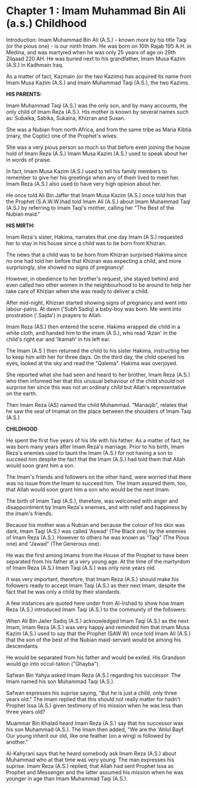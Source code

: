 Chapter 1 : Imam Muhammad Bin Ali (a.s.) Childhood
==================================================

Introduction: Imam Muhammad Bin Ali (A.S.) - known more by his title
Taqi (or the pious one) - is our ninth Imam. He was born on 10th Rajab
195 A.H. in Medina, and was martyred when he was only 25 years of age on
29th Zilqaad 220 AH. He was buried next to his grandfather, Imam Musa
Kazim (A.S.) in Kadhmain Iraq.

As a matter of fact, Kazmain (or the two Kazims) has acquired its name
from Imam Musa Kazim (A.S.) and Imam Muhammad Taqi (A.S.), the two
Kazims.

**HIS PARENTS:**

Imam Muhammad Taqi (A.S.) was the only son, and by many accounts, the
only child of Imam Reza (A.S.). His mother is known by several names
such as: Subaika, Sabika, Sukaina, Khizran and Susan.

She was a Nubian from north Africa, and from the same tribe as Maria
Kibtia (mary, the Coptic) one of the Prophet's wives.

She was a very pious person so much so that before even joining the
house hold of Imam Reza (A.S.) Imam Musa Kazim (A.S.) used to speak
about her in words of praise.

In fact, Imam Musa Kazim (A.S.) used to tell his family members to
remember to give her his greetings when any of them lived to meet her.
Imam Reza (A.S.) also used to have very high opinion about her.

He once told Ali Bin Jaffer that Imam Musa Kazim (A.S.) once told him
that the Prophet (S.A.W.W.)had told Imam Ali (A.S.) about Imam Muhammad
Taqi (A.S.) by referring to Imam Taqi's mother, calling her "The Best of
the Nubian maid."

**HIS MIRTH:**

Imam Reza's sister, Hakima, narrates that one day Imam (A S.) requested
her to stay in his house since a child was to be born from Khizran.

The news that a child was to be born from Khizran surprised Hakima
since no one had told her before that Khizran was expecting a child, and
more surprisingly, she showed no signs of pregnancy!

However, in obedience to her brother's request, she stayed behind and
even called two other women in the neighbourhood to be around to help
her take care of Khizian when she was ready to deliver a child.

After mid-night, Khizran started showing signs of pregnancy and went
into labour-pains. At dawn ('Subh Sadiq) a baby-boy was born. Me went
into prostration ('.Sajda') in prayers to Allah.

Imam Reza (AS.) then entered the scene. Hakima wrapped die child in a
white cloth, and handed him to the imam (A S.), who read 'Azan' in the
child's right ear and 'Ikamah' in his left ear.

The Imam (A.S ) then returned the child to his sister Hakima,
instructing her to keep him with her for three days. On the third day,
the child opened his eyes, looked at the sky and read the "Qalema".
Hakima was overjoyed.

She reported what she had seen and heard to her brother, Imam Reza
(A.S.) who then informed her that this unusual behaviour of the child
should not surprise her since this was not an ordinary child but Allah's
representative on the earth.

Then Imam Reza (AS) named the child Muhammad. "Manaqib", relates that
he saw the seal of Imamat on the place between the shoulders of Imam
Taqi (A.S.)

**CHILDHOOD**

He spent the first five years of his life with his father. As a matter
of fact, he was born many years after Imam Reza's marriage. Prior to his
birth, Imam Reza's enemies used to taunt the Imam (A.S.) for not having
a son to succeed him despite the fact that the Imam (A.S.) had told them
that Allah would soon grant him a son.

The Imam's friends and followers on the other hand, were worried that
there was no issue from the Imam to succeed him. The Imam assured them,
too, that Allah would soon grant him a son who would be the next Imam.

The birth of Imam Taqi (A.S.), therefore, was welcomed with anger and
disappointment by Imam Reza's enemies, and with relief and happiness by
the Imam's friends.

Because his mother was a Nubian and because the colour of his skin was
dark, Imam Taqi (A.S.) was called 'Aswad' (The Black one) by the enemies
of Imam Reza (A.S.). However to others he was known as "Taqi" (The Pious
one) and "Jawad" (The Generous one).

He was the first among Imams from the House of the Prophet to have been
separated from his father at a very young age. At the time of the
martyrdom of Imam Reza (A.S.) Imam Taqi (A.S.) was only nine years
old.

It was very important, therefore, that Imam Reza (A.S.) should make his
followers ready to accept Imam Taqi (A.S.) as their next Imam, despite
the fact that he was only a child by their standards.

A few instances are quoted here under from Al-Irshad to show how Imam
Reza (A.S.) introduced Imam Taqi (A.S.) to the community of the
followers:

When Ali Bin Jailer Sadiq (A.S.) acknowledged Imam Taqi (A.S.) as the
next Imam, Imam Reza (A.S.) was very happy and reminded him that Imam
Musa Kazim (A.S.) used to say that the Prophet (SAW W) once told Imam
Ali (A.S.) that the son of the best of the Nubian maid-servant would be
among his descendants.

He would be separated from his father and would be exiled. His Grandson
would go into occul-tation ("Ghayba").

Safwan Bin Yahya asked Imam Reza (A.S.) regarding his successor. The
Imam named his son Muhammad Taqi (A.S.).

Safwan expresses his suprise saying, "But he is just a child, only
three years old." The Imam replied that this should not really matter
for hadn't Prophet Issa (A.S.) given testimony of his mission when he
was less than three years old?

Muammar Bin Khalad heard Imam Reza (A.S.) say that his successor was
his son Muhammad (A.S.). The Imam then added, "We are the 'Ahlul Bayf.
Our young inherit our old, like one feather (on a wing) is followed by
another."

Al-Kahyrani says that he heard somebody ask Imam Reza (A.S.) about
Muhammad who at that time was very young. The man expresses his
suprise.
Imam Reza (A.S.) replied, that Allah had sent Prophet Issa as Prophet
and Messenger and the latter assumed his mission when he was younger in
age than Imam Muhammad Taqi (A.S.).


